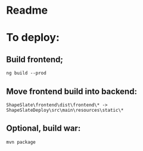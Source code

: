 # Readme

# To deploy:

## Build frontend;

`ng build --prod`

## Move frontend build into backend:

`ShapeSlate\frontend\dist\frontend\* -> ShapeSlateDeploy\src\main\resources\static\*`

## Optional, build war:

`mvn package`